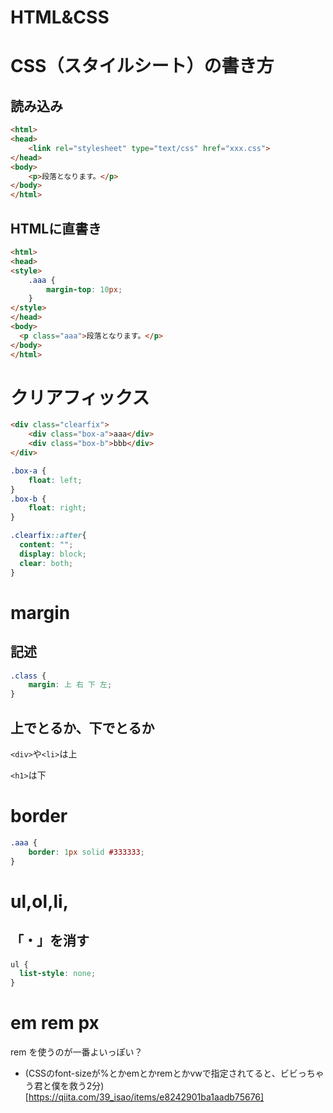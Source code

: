 # HTML&CSS

# CSS（スタイルシート）の書き方

## 読み込み

```html
<html>
<head>
    <link rel="stylesheet" type="text/css" href="xxx.css">
</head>
<body>
    <p>段落となります。</p>
</body>
</html>
```

## HTMLに直書き

```html
<html>
<head>
<style>
    .aaa {
        margin-top: 10px;
    }
</style>
</head>
<body>
  <p class="aaa">段落となります。</p>
</body>
</html>

```

# クリアフィックス

```html
<div class="clearfix">
    <div class="box-a">aaa</div>
    <div class="box-b">bbb</div>
</div>

```

```css
.box-a {
    float: left;
}
.box-b {
    float: right;
}

.clearfix::after{
  content: "";
  display: block;
  clear: both;
}
```

# margin

## 記述

```css
.class {
    margin: 上 右 下 左;
}
```

## 上でとるか、下でとるか

`<div>`や`<li>`は上

`<h1>`は下

# border

```css
.aaa {
    border: 1px solid #333333;
}

```

# ul,ol,li,

## 「・」を消す

```css
ul {
  list-style: none;
}
```

# em rem px

rem を使うのが一番よいっぽい？

- (CSSのfont-sizeが%とかemとかremとかvwで指定されてると、ビビっちゃう君と僕を救う2分)[https://qiita.com/39_isao/items/e8242901ba1aadb75676]